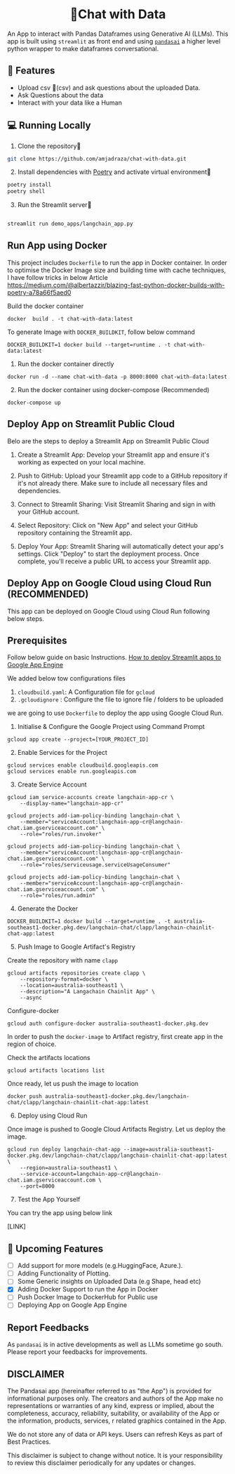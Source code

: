 <h1 align="center">
📖Chat with Data
</h1>

An App to interact with Pandas Dataframes using Generative AI (LLMs). This app is built using `streamlit`
as front end and using [`pandasai`](https://github.com/gventuri/pandas-ai) a higher level python wrapper to make dataframes conversational.


## 🔧 Features
- Upload csv 📁(csv) and ask questions about the uploaded Data.
- Ask Questions about the data
- Interact with your data like a Human

## 💻 Running Locally

1. Clone the repository📂

```bash
git clone https://github.com/amjadraza/chat-with-data.git
```

2. Install dependencies with [Poetry](https://python-poetry.org/) and activate virtual environment🔨

```bash
poetry install
poetry shell
```

3. Run the Streamlit server🚀

```bash

streamlit run demo_apps/langchain_app.py 
```

Run App using Docker
--------------------
This project includes `Dockerfile` to run the app in Docker container. In order to optimise the Docker Image
size and building time with cache techniques, I have follow tricks in below Article 
https://medium.com/@albertazzir/blazing-fast-python-docker-builds-with-poetry-a78a66f5aed0

Build the docker container

``docker  build . -t chat-with-data:latest``

To generate Image with `DOCKER_BUILDKIT`, follow below command

```DOCKER_BUILDKIT=1 docker build --target=runtime . -t chat-with-data:latest```

1. Run the docker container directly 

``docker run -d --name chat-with-data -p 8000:8000 chat-with-data:latest ``

2. Run the docker container using docker-compose (Recommended)

``docker-compose up``

Deploy App on Streamlit Public Cloud
-------------------------------------

Belo are the steps to deploy a Streamlit App on Streamlit Public Cloud

1. Create a Streamlit App:
Develop your Streamlit app and ensure it's working as expected on your local machine.

2. Push to GitHub:
Upload your Streamlit app code to a GitHub repository if it's not already there. Make sure to include all necessary files and dependencies.
3. Connect to Streamlit Sharing:
Visit Streamlit Sharing and sign in with your GitHub account.

4. Select Repository:
Click on "New App" and select your GitHub repository containing the Streamlit app.

5. Deploy Your App:
Streamlit Sharing will automatically detect your app's settings. Click "Deploy" to start the deployment process. Once complete, you'll receive a public URL to access your Streamlit app.


Deploy App on Google Cloud using Cloud Run (RECOMMENDED)
--------------------------------------------------------
This app can be deployed on Google Cloud using Cloud Run following below steps.

## Prerequisites

Follow below guide on basic Instructions.
[How to deploy Streamlit apps to Google App Engine](https://dev.to/whitphx/how-to-deploy-streamlit-apps-to-google-app-engine-407o)

We added below tow configurations files 

1. `cloudbuild.yaml`: A Configuration file for `gcloud`
2. `.gcloudignore` : Configure the file to ignore file / folders to be uploaded

we are going to use `Dockerfile` to deploy the app using Google Cloud Run.

1. Initialise & Configure the Google Project using Command Prompt

`gcloud app create --project=[YOUR_PROJECT_ID]`

2. Enable Services for the Project

```
gcloud services enable cloudbuild.googleapis.com
gcloud services enable run.googleapis.com
```

3. Create Service Account

```
gcloud iam service-accounts create langchain-app-cr \
    --display-name="langchain-app-cr"

gcloud projects add-iam-policy-binding langchain-chat \
    --member="serviceAccount:langchain-app-cr@langchain-chat.iam.gserviceaccount.com" \
    --role="roles/run.invoker"

gcloud projects add-iam-policy-binding langchain-chat \
    --member="serviceAccount:langchain-app-cr@langchain-chat.iam.gserviceaccount.com" \
    --role="roles/serviceusage.serviceUsageConsumer"

gcloud projects add-iam-policy-binding langchain-chat \
    --member="serviceAccount:langchain-app-cr@langchain-chat.iam.gserviceaccount.com" \
    --role="roles/run.admin"
``` 

4. Generate the Docker

`DOCKER_BUILDKIT=1 docker build --target=runtime . -t australia-southeast1-docker.pkg.dev/langchain-chat/clapp/langchain-chainlit-chat-app:latest`

5. Push Image to Google Artifact's Registry

Create the repository with name `clapp`

```
gcloud artifacts repositories create clapp \
    --repository-format=docker \
    --location=australia-southeast1 \
    --description="A Langachain Chainlit App" \
    --async
```

Configure-docker 

`gcloud auth configure-docker australia-southeast1-docker.pkg.dev`

In order to push the `docker-image` to Artifact registry, first create app in the region of choice. 

Check the artifacts locations

`gcloud artifacts locations list`



Once ready, let us push the image to location

`docker push australia-southeast1-docker.pkg.dev/langchain-chat/clapp/langchain-chainlit-chat-app:latest`

6. Deploy using Cloud Run

Once image is pushed to Google Cloud Artifacts Registry. Let us deploy the image.

```
gcloud run deploy langchain-chat-app --image=australia-southeast1-docker.pkg.dev/langchain-chat/clapp/langchain-chainlit-chat-app:latest \
    --region=australia-southeast1 \
    --service-account=langchain-app-cr@langchain-chat.iam.gserviceaccount.com \
    --port=8000
```

7. Test the App Yourself

You can try the app using below link 

[LINK]


## 🚀 Upcoming Features

- [ ] Add support for more models (e.g.HuggingFace, Azure.).
- [ ] Adding Functionality of Plotting.
- [ ] Some Generic insights on Uploaded Data (e.g Shape, head etc)
- [x] Adding Docker Support to run the App in Docker
- [ ] Push Docker Image to DockerHub for Public use
- [ ] Deploying App on Google App Engine

## Report Feedbacks

As `pandasai` is in active developments as well as LLMs sometime go south. 
Please report your feedbacks for improvements. 

## DISCLAIMER

The Pandasai app (hereinafter referred to as "the App") is provided for informational purposes only. 
The creators and authors of the App make no representations or warranties of any kind, 
express or implied, about the completeness, accuracy, reliability, suitability, 
or availability of the App or the information, products, services, 
r related graphics contained in the App.

We do not store any of data or API keys. Users can refresh Keys as part of Best Practices.

This disclaimer is subject to change without notice. It is your responsibility to review this disclaimer periodically 
for any updates or changes.